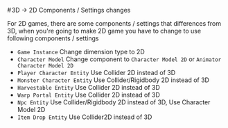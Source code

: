 # 3D -> 2D Components / Settings changes

For 2D games, there are some components / settings that differences from 3D, when you're going to make 2D game you have to change to use following components / settings

*   `Game Instance`
    Change dimension type to 2D
*   `Character Model`
    Change component to `Character Model 2D` or `Animator Character Model 2D`
*   `Player Character Entity`
    Use Collider 2D instead of 3D
*   `Monster Character Entity`
    Use Collider/Rigidbody 2D instead of 3D
*   `Harvestable Entity`
    Use Collider 2D instead of 3D
*   `Warp Portal Entity`
    Use Collider 2D instead of 3D
*   `Npc Entity`
    Use Collider/Rigidbody 2D instead of 3D, Use Character Model 2D
*   `Item Drop Entity`
    Use Collider2D instead of 3D